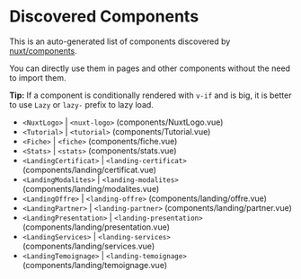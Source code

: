 # Discovered Components

This is an auto-generated list of components discovered by [nuxt/components](https://github.com/nuxt/components).

You can directly use them in pages and other components without the need to import them.

**Tip:** If a component is conditionally rendered with `v-if` and is big, it is better to use `Lazy` or `lazy-` prefix to lazy load.

- `<NuxtLogo>` | `<nuxt-logo>` (components/NuxtLogo.vue)
- `<Tutorial>` | `<tutorial>` (components/Tutorial.vue)
- `<Fiche>` | `<fiche>` (components/fiche.vue)
- `<Stats>` | `<stats>` (components/stats.vue)
- `<LandingCertificat>` | `<landing-certificat>` (components/landing/certificat.vue)
- `<LandingModalites>` | `<landing-modalites>` (components/landing/modalites.vue)
- `<LandingOffre>` | `<landing-offre>` (components/landing/offre.vue)
- `<LandingPartner>` | `<landing-partner>` (components/landing/partner.vue)
- `<LandingPresentation>` | `<landing-presentation>` (components/landing/presentation.vue)
- `<LandingServices>` | `<landing-services>` (components/landing/services.vue)
- `<LandingTemoignage>` | `<landing-temoignage>` (components/landing/temoignage.vue)
